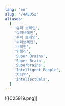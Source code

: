 ```yaml
---
lang: 'en'
slug: '/4AED52'
aliases:
  [
    '슈퍼 브레인',
    '슈퍼브레인',
    '수퍼 브레인',
    '수퍼브레인',
    '브레인',
    '인텔리',
    'Super Brains',
    'Super Brain',
    'Superbrains',
    'Intelligent People',
    '지식인',
    'intellectuals',
  ]
---
```


![[C25819.png]]
